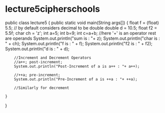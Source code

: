 # lecture5cipherschools
public class lecture5 {
    public static void main(String args[]) {
        float f = (float) 5.5; // by default considers decimal to be double
        double d = 10.5;
        float f2 = 5.5f;
        char ch = 'z';
        int a=5;
        int b=9;
        int c=a+b; //here '+' is an operator rest are operands
        System.out.println("sum is : "+ z);
        System.out.println("char is : " + ch);
        System.out.println("f is : " + f);
        System.out.println("f2 is : " + f2);
        System.out.println("d is : " + d);

        //Increment and Decrement Operators
        //a++; post-increment;
        System.out.println("Post-Increment of a is a++ : "+ a++);

        //++a; pre-increment;
        System.out.println("Pre-Increment of a is ++a : "+ ++a);
        
        //Similarly for decrement 
    
    }
}
